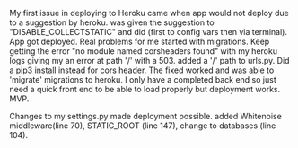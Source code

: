 My first issue in deploying to Heroku came when app would not deploy due to a suggestion by heroku.  was given the suggestion to "DISABLE_COLLECTSTATIC" and did (first to config vars then via terminal).  App got deployed.  Real problems for me started with migrations.  Keep getting the error "no module named corsheaders found" with my heroku logs giving my an error at path '/' with a 503.  added a '/' path to urls.py.  Did a pip3 install instead for cors header. The fixed worked and was able to 'migrate' migrations to heroku.  I only have a completed back end so just need a quick front end to be able to load properly but deployment works.  MVP.

Changes to my settings.py made deployment possible.  added Whitenoise middleware(line 70), STATIC_ROOT (line 147), change to databases (line 104).